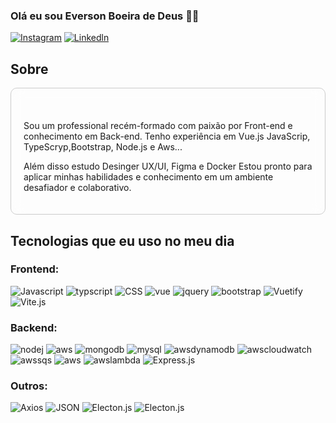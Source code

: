 ### Olá eu sou Everson Boeira de Deus 🤙🏻

[![Instagram](https://img.shields.io/badge/Instagram-E4405F?style=for-the-badge&logo=instagram&logoColor=white)](https://www.instagram.com/everson_deus?igsh=ZGNjOWZkYTE3MQ==)
[![Linkedln](https://img.shields.io/badge/LinkedIn-0077B5?style=for-the-badge&logo=linkedin&logoColor=white)](https://br.linkedin.com/in/everson-deus-181b99219)


	
## Sobre 
<div style="border: 1px solid #ccc; padding: 20px;  backdrop-filter: blur(10px); border-radius: 10px; text-align: center;"><br/>
     <p style="text-align: left;">Sou um professional recém-formado com paixão por Front-end
        e conhecimento em Back-end. Tenho experiência em Vue.js JavaScrip, TypeScryp,Bootstrap, Node.js e Aws...</p>
        <p style="text-align: left;">
        Além disso estudo  Desinger UX/UI, Figma e Docker
        Estou pronto para aplicar minhas habilidades e conhecimento em um ambiente desafiador e colaborativo.
        </p>
</div>


## Tecnologias que eu uso no meu dia

### Frontend:
![Javascript](https://img.shields.io/badge/JavaScript-F7DF1E?style=for-the-badge&logo=javascript&logoColor=black)
![typscript](https://img.shields.io/badge/TypeScript-007ACC?style=for-the-badge&logo=typescript&logoColor=white)
![CSS](https://img.shields.io/badge/CSS3-1572B6?style=for-the-badge&logo=css3&logoColor=white)
![vue](https://img.shields.io/badge/Vue.js-35495E?style=for-the-badge&logo=vue.js&logoColor=4FC08D)
![jquery](https://img.shields.io/badge/jQuery-0769AD?style=for-the-badge&logo=jquery&logoColor=whit)
![bootstrap](https://img.shields.io/badge/Bootstrap-563D7C?style=for-the-badge&logo=bootstrap&logoColor=white)
![Vuetify](https://img.shields.io/badge/Vuetify-1867C0.svg?style=for-the-badge&logo=Vuetify&logoColor=white)
![Vite.js](https://img.shields.io/badge/Vite-646CFF.svg?style=for-the-badge&logo=Vite&logoColor=white)

### Backend:
![nodej](https://img.shields.io/badge/Node.js-43853D?style=for-the-badge&logo=node.js&logoColor=white)
![aws](https://img.shields.io/badge/Amazon_AWS-232F3E?style=for-the-badge&logo=amazon-aws&logoColor=white)
![mongodb](https://img.shields.io/badge/MongoDB-4EA94B?style=for-the-badge&logo=mongodb&logoColor=white)
![mysql](https://img.shields.io/badge/MySQL-005C84?style=for-the-badge&logo=mysql&logoColor=white)
![awsdynamodb](https://img.shields.io/badge/Amazon%20DynamoDB-4053D6.svg?style=for-the-badge&logo=Amazon-DynamoDB&logoColor=white)
![awscloudwatch](https://img.shields.io/badge/Amazon%20CloudWatch-FF4F8B.svg?style=for-the-badge&logo=Amazon-CloudWatch&logoColor=white)
![awssqs](https://img.shields.io/badge/Amazon%20SQS-FF4F8B.svg?style=for-the-badge&logo=Amazon-SQS&logoColor=white)
![aws](https://img.shields.io/badge/AWS%20Amplify-FF9900.svg?style=for-the-badge&logo=AWS-Amplify&logoColor=white)
![awslambda](https://img.shields.io/badge/AWS%20Lambda-FF9900.svg?style=for-the-badge&logo=AWS-Lambda&logoColor=white)
![Express.js](https://img.shields.io/badge/Express-000000.svg?style=for-the-badge&logo=Express&logoColor=white)

### Outros:
![Axios](https://img.shields.io/badge/Axios-5A29E4.svg?style=for-the-badge&logo=Axios&logoColor=white)
![JSON](https://img.shields.io/badge/JSON-000000.svg?style=for-the-badge&logo=JSON&logoColor=white)
![Electon.js](https://img.shields.io/badge/Electron-47848F.svg?style=for-the-badge&logo=Electron&logoColor=white)
![Electon.js](https://img.shields.io/badge/EJS-B4CA65.svg?style=for-the-badge&logo=EJS&logoColor=black)



